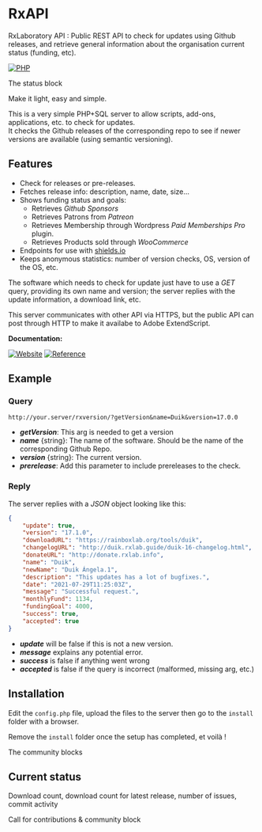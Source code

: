 # RxAPI
RxLaboratory API : Public REST API to check for updates using Github releases, and retrieve general information about the organisation current status (funding, etc).

[![PHP](https://img.shields.io/badge/Web-PHP-informational?color=lightgrey&logo=php)](#)

<!-- status -->
The status block
<!-- end:status -->

Make it light, easy and simple.

This is a very simple PHP+SQL server to allow scripts, add-ons, applications, etc. to check for updates.  
It checks the Github releases of the corresponding repo to see if newer versions are available (using semantic versioning).

## Features

- Check for releases or pre-releases.
- Fetches release info: description, name, date, size...
- Shows funding status and goals:
    - Retrieves *Github Sponsors*
    - Retrieves Patrons from *Patreon*
    - Retrieves Membership through Wordpress *Paid Memberships Pro* plugin.
    - Retrieves Products sold through *WooCommerce*
- Endpoints for use with [shields.io](https://shields.io)
- Keeps anonymous statistics: number of version checks, OS, version of the OS, etc.

The software which needs to check for update just have to use a *GET* query, providing its own name and version; the server replies with the update information, a download link, etc.

This server communicates with other API via HTTPS, but the public API can post through HTTP to make it availabe to Adobe ExtendScript.

**Documentation:**

[![Website](https://img.shields.io/badge/website-RxLab-informational)](http://rxlaboratory.org) [![Reference](https://img.shields.io/badge/reference-rxapi.rxlab.io-informational)](http://rxapi.rxlab.io)

## Example

### Query

`http://your.server/rxversion/?getVersion&name=Duik&version=17.0.0`

- ***getVersion***: This arg is needed to get a version
- ***name*** {string}: The name of the software. Should be the name of the corresponding Github Repo.
- ***version*** {string}: The current version.
- ***prerelease***: Add this parameter to include prereleases to the check.

### Reply

The server replies with a *JSON* object looking like this:

```json
{
    "update": true,
    "version": "17.1.0",
    "downloadURL": "https://rainboxlab.org/tools/duik",
    "changelogURL": "http://duik.rxlab.guide/duik-16-changelog.html",
    "donateURL": "http://donate.rxlab.info",
    "name": "Duik",
    "newName": "Duik Ángela.1",
    "description": "This updates has a lot of bugfixes.",
    "date": "2021-07-29T11:25:03Z",
    "message": "Successful request.",
    "monthlyFund": 1134,
    "fundingGoal": 4000,
    "success": true,
    "accepted": true
}
```

- ***update*** will be false if this is not a new version.
- ***message*** explains any potential error.
- ***success*** is false if anything went wrong
- ***accepted*** is false if the query is incorrect (malformed, missing arg, etc.)

## Installation

Edit the `config.php` file, upload the files to the server then go to the `install` folder with a browser.

Remove the `install` folder once the setup has completed, et voilà !

<!-- join -->
The community blocks
<!-- end:join -->

## Current status

<!-- statistics -->
Download count, download count for latest release, number of issues, commit activity
<!-- end:statistics -->

<!-- contribution -->
Call for contributions & community block
<!-- end:contribution -->